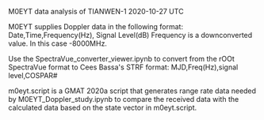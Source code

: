 M0EYT data analysis of TIANWEN-1 2020-10-27 UTC

M0EYT supplies Doppler data in the following format:
Date,Time,Frequency(Hz), Signal Level(dB)
Frequency is a downconverted value.  In this case -8000MHz.

Use the SpectraVue_converter_viewer.ipynb to convert from the rOOt SpectraVue format to Cees Bassa's STRF format:
MJD,Freq(Hz),signal level,COSPAR#

m0eyt.script is a GMAT 2020a script that generates range rate data needed by M0EYT_Doppler_study.ipynb to compare the received data with the calculated data based on the state vector in m0eyt.script.
